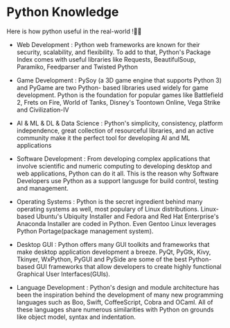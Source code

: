 # Python Knowledge

Here is how python useful in the real-world !👨‍⚖️⁣⁣⁣⁣⁣⁣⁣⁣

- Web Development : Python web frameworks are known for their security, scalability, and flexibility. To add to that, Python's Package Index comes with useful libraries like Requests, BeautifulSoup, Paramiko, Feedparser and Twisted Python

- Game Development : PySoy (a 3D game engine that supports Python 3) and PyGame are two Python- based libraries used widely for game development. Python is the foundation for popular games like Battlefield 2, Frets on Fire, World of Tanks, Disney's Toontown Online, Vega Strike and Civilization-IV

- AI & ML & DL & Data Science : Python's simplicity, consistency, platform independence, great collection of resourceful libraries, and an active community make it the perfect tool for developing AI and ML applications

- Software Development : From developing complex applications that involve scientific and numeric computing to developing desktop and web applications, Python can do it all. This is the reason why Software Developers use Python as a support langusge for build control, testing and management.

- Operating Systems : Python is the secret ingredient behind many operating systems as well, most populary of Linux distributions. Linux- based Ubuntu's Ubiquity Installer and Fedora and Red Hat Enterprise's Anaconda Installer are coded in Python. Even Gentoo Linux leverages Python Portage(package management system).

- Desktop GUI : Python offers many GUI toolkits and frameworks that make desktop application development a breeze. PyQt, PyGtk, Kivy, Tkinyer, WxPython, PyGUI and PySide are some of the best Python- based GUI frameworks that allow developers to create highly functional Graphical User Interfaces(GUIs).

- Language Development : Python's design and module architecture has been the inspiration behind the development of many new programming languages such as Boo, Swift, CoffeeScript, Cobra and OCaml. All of these languages share numerous similarities with Python on grounds like object model, syntax and indentation.  
